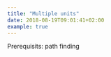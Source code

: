 ```yaml
---
title: "Multiple units"
date: 2018-08-19T09:01:41+02:00
example: true
---
```


Prerequisits: path finding